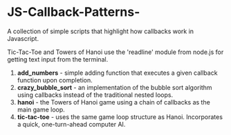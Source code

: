 JS-Callback-Patterns-
=====================

A collection of simple scripts that highlight how callbacks work in Javascript.

Tic-Tac-Toe and Towers of Hanoi use the 'readline' module from node.js for getting text input from the terminal.

1. **add_numbers** - simple adding function that executes a given callback function upon completion.
2. **crazy_bubble_sort** - an implementation of the bubble sort algorithm using callbacks instead of the traditional nested loops.
3. **hanoi** - the Towers of Hanoi game using a chain of callbacks as the main game loop.
4. **tic-tac-toe** - uses the same game loop structure as Hanoi. Incorporates a quick, one-turn-ahead computer AI.
